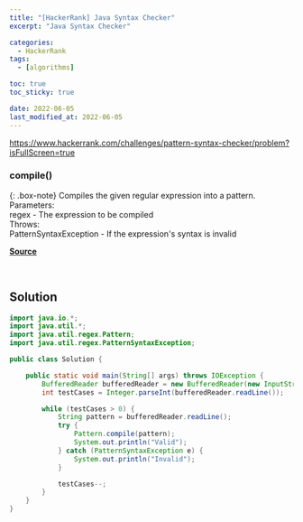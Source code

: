 ```yaml
---
title: "[HackerRank] Java Syntax Checker"
excerpt: "Java Syntax Checker"

categories:
  - HackerRank
tags:
  - [algorithms]

toc: true
toc_sticky: true

date: 2022-06-05
last_modified_at: 2022-06-05
---
```


<https://www.hackerrank.com/challenges/pattern-syntax-checker/problem?isFullScreen=true>

### compile()

{: .box-note}
Compiles the given regular expression into a pattern.<br>
Parameters:<br>
regex - The expression to be compiled<br>
Throws:<br>
PatternSyntaxException - If the expression's syntax is invalid


[**Source**](https://docs.oracle.com/javase/6/docs/api/java/util/regex/Pattern.html#compile%28java.lang.String%29)

<br>

## Solution

```java
import java.io.*;
import java.util.*;
import java.util.regex.Pattern;
import java.util.regex.PatternSyntaxException;

public class Solution {

    public static void main(String[] args) throws IOException {
        BufferedReader bufferedReader = new BufferedReader(new InputStreamReader(System.in));
        int testCases = Integer.parseInt(bufferedReader.readLine());

        while (testCases > 0) {
            String pattern = bufferedReader.readLine();
            try {
                Pattern.compile(pattern);
                System.out.println("Valid");
            } catch (PatternSyntaxException e) {
                System.out.println("Invalid");
            }

            testCases--;
        }
    }
}
```